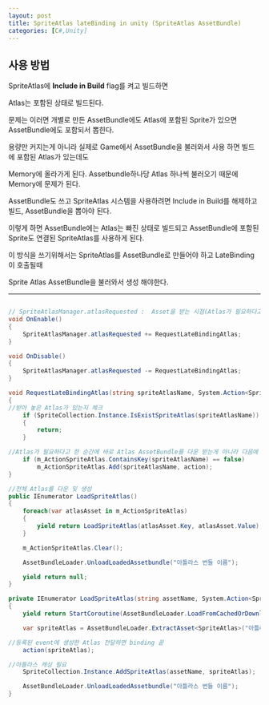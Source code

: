 ```yaml
---
layout: post
title: SpriteAtlas lateBinding in unity (SpriteAtlas AssetBundle)
categories: [C#,Unity]
---
```


## 사용 방법

SpriteAtlas에 **Include in Build** flag를 켜고 빌드하면

Atlas는 포함된 상태로 빌드된다.

문제는 이러면 개별로 만든 AssetBundle에도 Atlas에 포함된 Sprite가 있으면 AssetBundle에도 포함되서 뽑힌다.

용량만 커지는게 아니라 실제로 Game에서 AssetBundle을 불러와서 사용 하면 빌드에 포함된 Atlas가 있는데도

Memory에 올라가게 된다. Assetbundle하나당 Atlas 하나씩 불러오기 때문에 Memory에 문제가 된다.

AssetBundle도 쓰고 SpriteAtlas 시스템을 사용하려면 Include in Build를 해제하고 빌드, AssetBundle을 뽑아야 된다.

이렇게 하면 AssetBundle에는 Atlas는 빠진 상태로 빌드되고 AssetBundle에 포함된 Sprite도 연결된 SpriteAtlas를 사용하게 된다.

이 방식을 쓰기위해서는 SpriteAtlas를 AssetBundle로 만들어야 하고 LateBinding이 호출될때

Sprite Atlas AssetBundle을 불러와서 생성 해야한다.

***

```c#

// SpriteAtlasManager.atlasRequested :  Asset을 받는 시점(Atlas가 필요하다고 판단되서 호출되는듯)에서 호출되는 event를 등록
void OnEnable()
{
    SpriteAtlasManager.atlasRequested += RequestLateBindingAtlas;
}

void OnDisable()
{
    SpriteAtlasManager.atlasRequested -= RequestLateBindingAtlas;
}

void RequestLateBindingAtlas(string spriteAtlasName, System.Action<SpriteAtlas> action)
{
//받아 놓은 Atlas가 있는지 체크
    if (SpriteCollection.Instance.IsExistSpriteAtlas(spriteAtlasName))
    {
        return;
    }

//Atlas가 필요하다고 한 순간에 바로 Atlas AssetBundle를 다운 받는게 아니라 다음에 한꺼번에 몰아서 받기
    if (m_ActionSpriteAtlas.ContainsKey(spriteAtlasName) == false)
        m_ActionSpriteAtlas.Add(spriteAtlasName, action);
}

//전체 Atlas를 다운 및 생성
public IEnumerator LoadSpriteAtlas()
{
    foreach(var atlasAsset in m_ActionSpriteAtlas)
    {
        yield return LoadSpriteAtlas(atlasAsset.Key, atlasAsset.Value);
    }

    m_ActionSpriteAtlas.Clear();

    AssetBundleLoader.UnloadLoadedAssetbundle("아틀라스 번들 이름");

    yield return null;
}

private IEnumerator LoadSpriteAtlas(string assetName, System.Action<SpriteAtlas> action)
{
    yield return StartCoroutine(AssetBundleLoader.LoadFromCachedOrDownloadAssetBundle("아틀라스 번들 이름", null));

    var spriteAtlas = AssetBundleLoader.ExtractAsset<SpriteAtlas>("아틀라스 번들 이름", assetName);

//등록된 event에 생성한 Atlas 전달하면 binding 끝
    action(spriteAtlas);

//아틀라스 캐싱 필요
    SpriteCollection.Instance.AddSpriteAtlas(assetName, spriteAtlas);

    AssetBundleLoader.UnloadLoadedAssetbundle("아틀라스 번들 이름");
}
```
